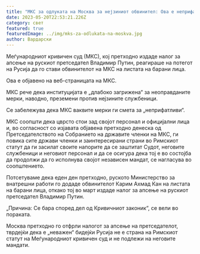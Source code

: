 ```yaml
---
title: "МКС за одлуката на Москва за нејзиниот обвинител: Ова е неприфатливо"
date: 2023-05-20T22:53:21.226Z
category: свет
featured: true
featuredImage: ../img/mks-za-odlukata-na-moskva.jpg
author: Вардарски
---
```

Меѓународниот кривичен суд (МКС), кој претходно издаде налог за апсење на рускиот претседател Владимир Путин, реагираше на потегот на Русија да го стави обвинителот на МКС на листата на барани лица.

Ова е објавено на веб-страницата на МКС.

МКС рече дека институцијата е „длабоко загрижена“ за неоправданите мерки, наводно, преземени против нејзините службеници.

Се забележува дека МКС ваквите мерки ги смета за „неприфатливи“.

МКС соопшти дека цврсто стои зад својот персонал и официјални лица и, во согласност со изјавата објавена претходно денеска од Претседателството на Собранието на државите членки на МКС, ги повика сите држави членки и заинтересирани страни во Римскиот статут да ги засилат своите напорите да се заштитат Судот, неговите службеници и неговиот персонал и да се осигура дека тој е во состојба да продолжи да го исполнува својот независен мандат, се нагласува во соопштението.

Потсетуваме дека еден ден претходно, руското Министерство за внатрешни работи го додаде обвинителот Карим Ахмад Кан на листата на барани лица, откако тој во март издаде налог за апсење на рускиот претседател Владимир Путин.

„Причина: Се бара според дел од Кривичниот законик“, се вели во пораката.

Москва претходно го отфрли налогот за апсење на претседателот, тврдејќи дека е „неважен“ бидејќи Русија не е страна на Римскиот статут на Меѓународниот кривичен суд и не подлежи на неговите мандати.
